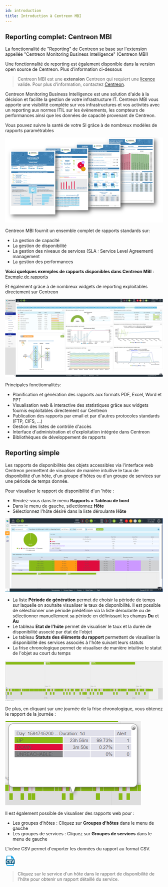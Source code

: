 ```yaml
---
id: introduction
title: Introduction à Centreon MBI
---
```


## Reporting complet: Centreon MBI

La fonctionnalité de "Reporting" de Centreon se base sur l'extension appellée
"Centreon Monitoring Business Intelligence" (Centreon MBI)

Une fonctionnalité de reporting est également disponible dans la version open source de Centreon. Plus d'information ci-dessous

> Centreon MBI est une **extension** Centreon qui requiert une [licence](../administration/licenses) valide. Pour plus d'information,
> contactez [Centreon](mailto:sales@centreon.com).

Centreon Monitoring Business Intelligence est une solution d'aide à la
décision et facilite la gestion de votre infrastructure IT. Centreon MBI
vous apporte une visibilité complète sur vos infrastructures et vos
activités avec un reporting aux normes ITIL  sur les évènements, les
compteurs de performances ainsi que les données de capacité provenant de Centreon.

Vous pouvez suivre la santé de votre SI grâce à de nombreux modèles de
rapports paramétrables

![image](../assets/reporting/first_page.png)

Centreon MBI fournit un ensemble complet de rapports standards sur:

-   La gestion de capacité
-   La gestion de disponibilité
-   La gestion des niveaux de services (SLA : Service Level Agreement)
    management
-   La gestion des performances

**Voici quelques exemples de rapports disponibles dans Centreon MBI** : [Exemple de rapports](../assets/reporting/Centreon-MBI-Samples-of-Reports.pdf)

Et également grâce à de nombreux widgets de reporting exploitables
directement sur Centreon

![image](../assets/reporting/dashboard.png)

Principales fonctionnalités:

-   Planification et génération des rapports aux formats PDF, Excel,
    Word et PPT
-   Visualisation web & interactive des statistiques grâce aux widgets
    fournis exploitables directement sur Centreon
-   Publication des rapports par email et par d\'autres protocoles
    standards (FTP, CIFS, ...)
-   Gestion des listes de contrôle d'accès
-   Interface d'administration et d'exploitation intégrée dans
    Centreon
-   Bibliothèques de développement de rapports

## Reporting simple

Les rapports de disponibilités des objets accessibles via l'interface web Centreon
permettent de visualiser de manière intuitive le taux de disponibilité d'un hôte,
d'un groupe d'hôtes ou d'un groupe de services sur une période de temps donnée.

Pour visualiser le rapport de disponibilité d'un 'hôte :

- Rendez-vous dans le menu **Rapports > Tableau de bord**
- Dans le menu de gauche, sélectionnez **Hôte**
- Sélectionnez l'hôte désiré dans la liste déroulante **Hôte**

![image](../assets/reporting/os-reporting/os-host-reporting.png)

* La liste **Période de génération** permet de choisir la période de temps sur laquelle on souhaite visualiser le taux de disponibilité. Il est possible de sélectionner une période prédéfinie via la liste déroulante ou de sélectionner manuellement sa période en définissant les champs **Du** et **Au**
* Le tableau **Etat de l'hôte** permet de visualiser le taux et la durée de disponibilité associé par état de l'objet
* Le tableau **Statuts des éléments du rapport** permettent de visualiser la disponibilité des services associés à l'hôte suivant leurs statuts
* La frise chronologique permet de visualiser de manière intuitive le statut de l'objet au court du temps

![image](../assets/reporting/os-reporting/os-host-timeline.png)

De plus, en cliquant sur une journée de la frise chronologique, vous obtenez le rapport de la journée :

![image](../assets/reporting/os-reporting/os-host-tooltip.png)

Il est également possible de visualiser des rapports web pour :

- Les groupes d'hôtes : Cliquez sur **Groupes d'hôtes** dans le menu de gauche
- Les groupes de services : Cliquez sur **Groupes de services** dans le menu de gauche


L'icône CSV permet d'exporter les données du rapport au format CSV.

![image](../assets/reporting/os-reporting/os-csv.png)

> Cliquez sur le service d'un hôte dans le rapport de disponibilité de l'hôte pour obtenir un rapport détaillé du service.